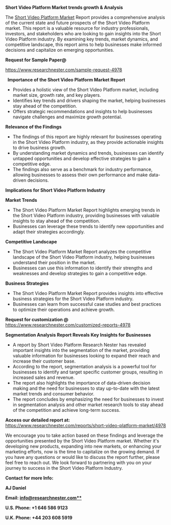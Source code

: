 ﻿<a name="_hlk169704084"></a><a name="_hlk168649135"></a><a name="_hlk167721000"></a>**Short Video Platform Market trends growth & Analysis**

The [Short Video Platform Market](https://www.researchnester.com/reports/short-video-platform-market/4978) Report provides a comprehensive analysis of the current state and future prospects of the Short Video Platform market. This report is a valuable resource for industry professionals, investors, and stakeholders who are looking to gain insights into the Short Video Platform industry. By examining key trends, market dynamics, and competitive landscape, this report aims to help businesses make informed decisions and capitalize on emerging opportunities.

**Request for Sample Paper@**

<https://www.researchnester.com/sample-request-4978>

` `**Importance of the Short Video Platform Market Report**

- Provides a holistic view of the Short Video Platform market, including market size, growth rate, and key players.
- Identifies key trends and drivers shaping the market, helping businesses stay ahead of the competition.
- Offers strategic recommendations and insights to help businesses navigate challenges and maximize growth potential.

**Relevance of the Findings**	

- The findings of this report are highly relevant for businesses operating in the Short Video Platform industry, as they provide actionable insights to drive business growth.
- By understanding market dynamics and trends, businesses can identify untapped opportunities and develop effective strategies to gain a competitive edge.
- The findings also serve as a benchmark for industry performance, allowing businesses to assess their own performance and make data-driven decisions.

**Implications for Short Video Platform  Industry**

**Market Trends**

- The Short Video Platform Market Report highlights emerging trends in the Short Video Platform industry, providing businesses with valuable insights to stay ahead of the competition.
- Businesses can leverage these trends to identify new opportunities and adapt their strategies accordingly.

**Competitive Landscape**

- The Short Video Platform Market Report analyzes the competitive landscape of the Short Video Platform industry, helping businesses understand their position in the market.
- Businesses can use this information to identify their strengths and weaknesses and develop strategies to gain a competitive edge.

**Business Strategies**

- The Short Video Platform Market Report provides insights into effective business strategies for the Short Video Platform industry.
- Businesses can learn from successful case studies and best practices to optimize their operations and achieve growth.

**Request for customization @** <https://www.researchnester.com/customized-reports-4978>

**Segmentation Analysis Report Reveals Key Insights for Businesses**

- A report by Short Video Platform Research Nester has revealed important insights into the segmentation of the market, providing valuable information for businesses looking to expand their reach and increase their customer base.
- According to the report, segmentation analysis is a powerful tool for businesses to identify and target specific customer groups, resulting in increased sales and revenue.
- The report also highlights the importance of data-driven decision making and the need for businesses to stay up-to-date with the latest market trends and consumer behavior.
- The report concludes by emphasizing the need for businesses to invest in segmentation analysis and other market research tools to stay ahead of the competition and achieve long-term success.

**Access our detailed report at:** <https://www.researchnester.com/reports/short-video-platform-market/4978>

We encourage you to take action based on these findings and leverage the opportunities presented by the Short Video Platform market. Whether it's developing new products, expanding into new markets, or enhancing your marketing efforts, now is the time to capitalize on the growing demand. If you have any questions or would like to discuss the report further, please feel free to reach out. We look forward to partnering with you on your journey to success in the Short Video Platform Industry.

**Contact for more Info:**

**AJ Daniel**

**Email: [info@researchnester.com**](mailto:info@researchnester.com "mailto:info@researchnester.com")**

**U.S. Phone: +1 646 586 9123**

**U.K. Phone: +44 203 608 5919**



